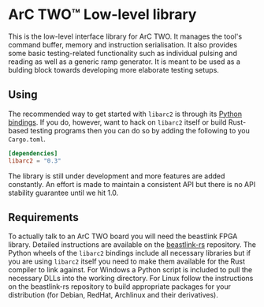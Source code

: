 # ArC TWO™ Low-level library

This is the low-level interface library for ArC TWO. It manages the tool's
command buffer, memory and instruction serialisation. It also provides some
basic testing-related functionality such as individual pulsing and reading as
well as a generic ramp generator. It is meant to be used as a bulding block
towards developing more elaborate testing setups.

## Using

The recommended way to get started with `libarc2` is through its [Python
bindings](https://github.com/arc-instruments/pyarc2). If you do, however,
want to hack on `libarc2` itself or build Rust-based testing programs then
you can do so by adding the following to you `Cargo.toml`.

```toml
[dependencies]
libarc2 = "0.3"
```

The library is still under development and more features are added constantly.
An effort is made to maintain a consistent API but there is no API stability
guarantee until we hit 1.0.

## Requirements

To actually talk to an ArC TWO board you will need the beastlink FPGA library.
Detailed instructions are available on the
[beastlink-rs](https://github.com/arc-instruments/beastlink-rs#prerequisites)
repository. The Python wheels of the `libarc2` bindings include all necessary
libraries but if you are using `libarc2` itself you need to make them available
for the Rust compiler to link against. For Windows a Python script is included
to pull the necessary DLLs into the working directory. For Linux follow the
instructions on the beastlink-rs repository to build appropriate packages for
your distribution (for Debian, RedHat, Archlinux and their derivatives).
